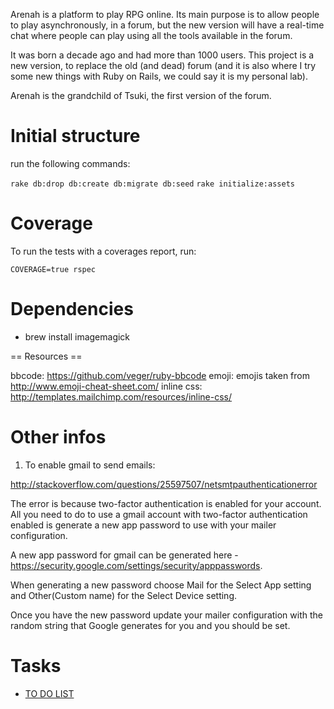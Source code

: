Arenah is a platform to play RPG online. Its main purpose is to allow people to play asynchronously, in a forum, but the new version will have a real-time chat where people can play using all the tools available in the forum.

It was born a decade ago and had more than 1000 users. This project is a new version, to replace the old (and dead) forum (and it is also where I try some new things with Ruby on Rails, we could say it is my personal lab).

Arenah is the grandchild of Tsuki, the first version of the forum.


# Initial structure

run the following commands:

`rake db:drop db:create db:migrate db:seed`
`rake initialize:assets`

# Coverage

To run the tests with a coverages report, run:

`COVERAGE=true rspec`

# Dependencies

* brew install imagemagick


== Resources ==

bbcode: https://github.com/veger/ruby-bbcode
emoji: emojis taken from http://www.emoji-cheat-sheet.com/
inline css: http://templates.mailchimp.com/resources/inline-css/


# Other infos

1. To enable gmail to send emails:

http://stackoverflow.com/questions/25597507/netsmtpauthenticationerror

The error is because two-factor authentication is enabled for your account. All you need to do to use a gmail account with two-factor authentication enabled is generate a new app password to use with your mailer configuration.

A new app password for gmail can be generated here - https://security.google.com/settings/security/apppasswords.

When generating a new password choose Mail for the Select App setting and Other(Custom name) for the Select Device setting.

Once you have the new password update your mailer configuration with the random string that Google generates for you and you should be set.

# Tasks
* [TO DO LIST](./docs/todo.md)
